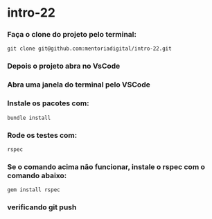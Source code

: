 # intro-22
### Faça o clone do projeto pelo terminal:
`git clone git@github.com:mentoriadigital/intro-22.git`
### Depois o projeto abra no VsCode
### Abra uma janela do terminal pelo VSCode
### Instale os pacotes com:
`bundle install`
### Rode os testes com:
`rspec`
### Se o comando acima não funcionar, instale o rspec com o comando abaixo:
`gem install rspec`

### verificando git push
